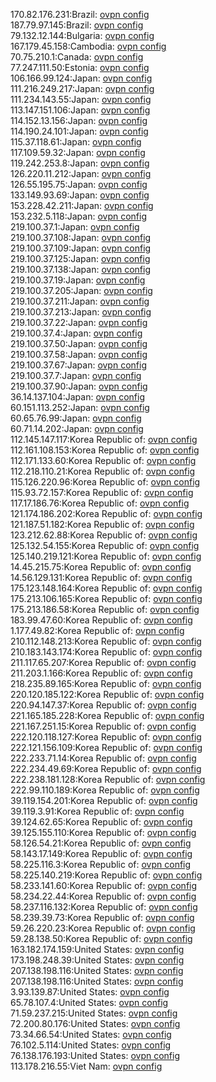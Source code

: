 170.82.176.231:Brazil: [ovpn config](vpn/170_82_176_231.ovpn)  
187.79.97.145:Brazil: [ovpn config](vpn/187_79_97_145.ovpn)  
79.132.12.144:Bulgaria: [ovpn config](vpn/79_132_12_144.ovpn)  
167.179.45.158:Cambodia: [ovpn config](vpn/167_179_45_158.ovpn)  
70.75.210.1:Canada: [ovpn config](vpn/70_75_210_1.ovpn)  
77.247.111.50:Estonia: [ovpn config](vpn/77_247_111_50.ovpn)  
106.166.99.124:Japan: [ovpn config](vpn/106_166_99_124.ovpn)  
111.216.249.217:Japan: [ovpn config](vpn/111_216_249_217.ovpn)  
111.234.143.55:Japan: [ovpn config](vpn/111_234_143_55.ovpn)  
113.147.151.106:Japan: [ovpn config](vpn/113_147_151_106.ovpn)  
114.152.13.156:Japan: [ovpn config](vpn/114_152_13_156.ovpn)  
114.190.24.101:Japan: [ovpn config](vpn/114_190_24_101.ovpn)  
115.37.118.61:Japan: [ovpn config](vpn/115_37_118_61.ovpn)  
117.109.59.32:Japan: [ovpn config](vpn/117_109_59_32.ovpn)  
119.242.253.8:Japan: [ovpn config](vpn/119_242_253_8.ovpn)  
126.220.11.212:Japan: [ovpn config](vpn/126_220_11_212.ovpn)  
126.55.195.75:Japan: [ovpn config](vpn/126_55_195_75.ovpn)  
133.149.93.69:Japan: [ovpn config](vpn/133_149_93_69.ovpn)  
153.228.42.211:Japan: [ovpn config](vpn/153_228_42_211.ovpn)  
153.232.5.118:Japan: [ovpn config](vpn/153_232_5_118.ovpn)  
219.100.37.1:Japan: [ovpn config](vpn/219_100_37_1.ovpn)  
219.100.37.108:Japan: [ovpn config](vpn/219_100_37_108.ovpn)  
219.100.37.109:Japan: [ovpn config](vpn/219_100_37_109.ovpn)  
219.100.37.125:Japan: [ovpn config](vpn/219_100_37_125.ovpn)  
219.100.37.138:Japan: [ovpn config](vpn/219_100_37_138.ovpn)  
219.100.37.19:Japan: [ovpn config](vpn/219_100_37_19.ovpn)  
219.100.37.205:Japan: [ovpn config](vpn/219_100_37_205.ovpn)  
219.100.37.211:Japan: [ovpn config](vpn/219_100_37_211.ovpn)  
219.100.37.213:Japan: [ovpn config](vpn/219_100_37_213.ovpn)  
219.100.37.22:Japan: [ovpn config](vpn/219_100_37_22.ovpn)  
219.100.37.4:Japan: [ovpn config](vpn/219_100_37_4.ovpn)  
219.100.37.50:Japan: [ovpn config](vpn/219_100_37_50.ovpn)  
219.100.37.58:Japan: [ovpn config](vpn/219_100_37_58.ovpn)  
219.100.37.67:Japan: [ovpn config](vpn/219_100_37_67.ovpn)  
219.100.37.7:Japan: [ovpn config](vpn/219_100_37_7.ovpn)  
219.100.37.90:Japan: [ovpn config](vpn/219_100_37_90.ovpn)  
36.14.137.104:Japan: [ovpn config](vpn/36_14_137_104.ovpn)  
60.151.113.252:Japan: [ovpn config](vpn/60_151_113_252.ovpn)  
60.65.76.99:Japan: [ovpn config](vpn/60_65_76_99.ovpn)  
60.71.14.202:Japan: [ovpn config](vpn/60_71_14_202.ovpn)  
112.145.147.117:Korea Republic of: [ovpn config](vpn/112_145_147_117.ovpn)  
112.161.108.153:Korea Republic of: [ovpn config](vpn/112_161_108_153.ovpn)  
112.171.133.60:Korea Republic of: [ovpn config](vpn/112_171_133_60.ovpn)  
112.218.110.21:Korea Republic of: [ovpn config](vpn/112_218_110_21.ovpn)  
115.126.220.96:Korea Republic of: [ovpn config](vpn/115_126_220_96.ovpn)  
115.93.72.157:Korea Republic of: [ovpn config](vpn/115_93_72_157.ovpn)  
117.17.186.76:Korea Republic of: [ovpn config](vpn/117_17_186_76.ovpn)  
121.174.186.202:Korea Republic of: [ovpn config](vpn/121_174_186_202.ovpn)  
121.187.51.182:Korea Republic of: [ovpn config](vpn/121_187_51_182.ovpn)  
123.212.62.88:Korea Republic of: [ovpn config](vpn/123_212_62_88.ovpn)  
125.132.54.155:Korea Republic of: [ovpn config](vpn/125_132_54_155.ovpn)  
125.140.219.121:Korea Republic of: [ovpn config](vpn/125_140_219_121.ovpn)  
14.45.215.75:Korea Republic of: [ovpn config](vpn/14_45_215_75.ovpn)  
14.56.129.131:Korea Republic of: [ovpn config](vpn/14_56_129_131.ovpn)  
175.123.148.164:Korea Republic of: [ovpn config](vpn/175_123_148_164.ovpn)  
175.213.106.165:Korea Republic of: [ovpn config](vpn/175_213_106_165.ovpn)  
175.213.186.58:Korea Republic of: [ovpn config](vpn/175_213_186_58.ovpn)  
183.99.47.60:Korea Republic of: [ovpn config](vpn/183_99_47_60.ovpn)  
1.177.49.82:Korea Republic of: [ovpn config](vpn/1_177_49_82.ovpn)  
210.112.148.213:Korea Republic of: [ovpn config](vpn/210_112_148_213.ovpn)  
210.183.143.174:Korea Republic of: [ovpn config](vpn/210_183_143_174.ovpn)  
211.117.65.207:Korea Republic of: [ovpn config](vpn/211_117_65_207.ovpn)  
211.203.1.166:Korea Republic of: [ovpn config](vpn/211_203_1_166.ovpn)  
218.235.89.165:Korea Republic of: [ovpn config](vpn/218_235_89_165.ovpn)  
220.120.185.122:Korea Republic of: [ovpn config](vpn/220_120_185_122.ovpn)  
220.94.147.37:Korea Republic of: [ovpn config](vpn/220_94_147_37.ovpn)  
221.165.185.228:Korea Republic of: [ovpn config](vpn/221_165_185_228.ovpn)  
221.167.251.15:Korea Republic of: [ovpn config](vpn/221_167_251_15.ovpn)  
222.120.118.127:Korea Republic of: [ovpn config](vpn/222_120_118_127.ovpn)  
222.121.156.109:Korea Republic of: [ovpn config](vpn/222_121_156_109.ovpn)  
222.233.71.14:Korea Republic of: [ovpn config](vpn/222_233_71_14.ovpn)  
222.234.49.69:Korea Republic of: [ovpn config](vpn/222_234_49_69.ovpn)  
222.238.181.128:Korea Republic of: [ovpn config](vpn/222_238_181_128.ovpn)  
222.99.110.189:Korea Republic of: [ovpn config](vpn/222_99_110_189.ovpn)  
39.119.154.201:Korea Republic of: [ovpn config](vpn/39_119_154_201.ovpn)  
39.119.3.91:Korea Republic of: [ovpn config](vpn/39_119_3_91.ovpn)  
39.124.62.65:Korea Republic of: [ovpn config](vpn/39_124_62_65.ovpn)  
39.125.155.110:Korea Republic of: [ovpn config](vpn/39_125_155_110.ovpn)  
58.126.54.21:Korea Republic of: [ovpn config](vpn/58_126_54_21.ovpn)  
58.143.17.149:Korea Republic of: [ovpn config](vpn/58_143_17_149.ovpn)  
58.225.116.3:Korea Republic of: [ovpn config](vpn/58_225_116_3.ovpn)  
58.225.140.219:Korea Republic of: [ovpn config](vpn/58_225_140_219.ovpn)  
58.233.141.60:Korea Republic of: [ovpn config](vpn/58_233_141_60.ovpn)  
58.234.22.44:Korea Republic of: [ovpn config](vpn/58_234_22_44.ovpn)  
58.237.116.132:Korea Republic of: [ovpn config](vpn/58_237_116_132.ovpn)  
58.239.39.73:Korea Republic of: [ovpn config](vpn/58_239_39_73.ovpn)  
59.26.220.23:Korea Republic of: [ovpn config](vpn/59_26_220_23.ovpn)  
59.28.138.50:Korea Republic of: [ovpn config](vpn/59_28_138_50.ovpn)  
163.182.174.159:United States: [ovpn config](vpn/163_182_174_159.ovpn)  
173.198.248.39:United States: [ovpn config](vpn/173_198_248_39.ovpn)  
207.138.198.116:United States: [ovpn config](vpn/207_138_198_116.ovpn)  
207.138.198.116:United States: [ovpn config](vpn/207_138_198_116.ovpn)  
3.93.139.87:United States: [ovpn config](vpn/3_93_139_87.ovpn)  
65.78.107.4:United States: [ovpn config](vpn/65_78_107_4.ovpn)  
71.59.237.215:United States: [ovpn config](vpn/71_59_237_215.ovpn)  
72.200.80.176:United States: [ovpn config](vpn/72_200_80_176.ovpn)  
73.34.66.54:United States: [ovpn config](vpn/73_34_66_54.ovpn)  
76.102.5.114:United States: [ovpn config](vpn/76_102_5_114.ovpn)  
76.138.176.193:United States: [ovpn config](vpn/76_138_176_193.ovpn)  
113.178.216.55:Viet Nam: [ovpn config](vpn/113_178_216_55.ovpn)  
